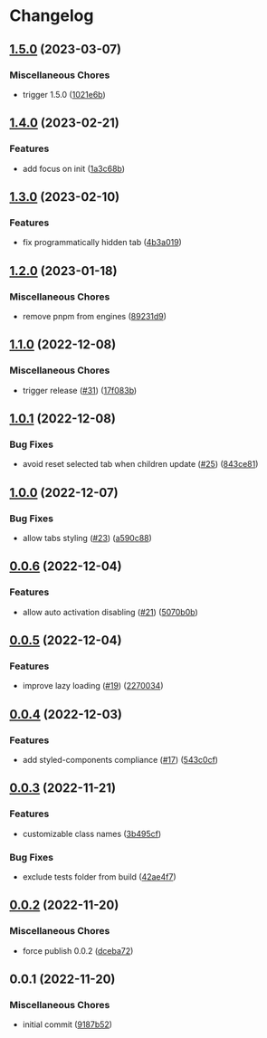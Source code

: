 # Changelog

## [1.5.0](https://github.com/neolitec/kevlar-tabs/compare/v1.4.0...v1.5.0) (2023-03-07)


### Miscellaneous Chores

* trigger 1.5.0 ([1021e6b](https://github.com/neolitec/kevlar-tabs/commit/1021e6b7ac5f3f69cf8fc43317923db151770809))

## [1.4.0](https://github.com/neolitec/kevlar-tabs/compare/v1.3.0...v1.4.0) (2023-02-21)


### Features

* add focus on init ([1a3c68b](https://github.com/neolitec/kevlar-tabs/commit/1a3c68b684f44eaf9648c1fadde098e3d834ddcc))

## [1.3.0](https://github.com/neolitec/kevlar-tabs/compare/v1.2.0...v1.3.0) (2023-02-10)


### Features

* fix programmatically hidden tab ([4b3a019](https://github.com/neolitec/kevlar-tabs/commit/4b3a019ea7c2310beaf1bf001ed3bda369766f46))

## [1.2.0](https://github.com/neolitec/kevlar-tabs/compare/v1.1.0...v1.2.0) (2023-01-18)


### Miscellaneous Chores

* remove pnpm from engines ([89231d9](https://github.com/neolitec/kevlar-tabs/commit/89231d9f9f21b62dcb4e3167ecf334b4d99194be))

## [1.1.0](https://github.com/neolitec/kevlar-tabs/compare/v1.0.1...v1.1.0) (2022-12-08)


### Miscellaneous Chores

* trigger release ([#31](https://github.com/neolitec/kevlar-tabs/issues/31)) ([17f083b](https://github.com/neolitec/kevlar-tabs/commit/17f083be485efa3b1034453812510b704a041dcb))

## [1.0.1](https://github.com/neolitec/kevlar-tabs/compare/v1.0.0...v1.0.1) (2022-12-08)


### Bug Fixes

* avoid reset selected tab when children update ([#25](https://github.com/neolitec/kevlar-tabs/issues/25)) ([843ce81](https://github.com/neolitec/kevlar-tabs/commit/843ce81a49b1d605a09debe3b145696dd3d5c8f8))

## [1.0.0](https://github.com/neolitec/kevlar-tabs/compare/v0.0.6...v1.0.0) (2022-12-07)


### Bug Fixes

* allow tabs styling ([#23](https://github.com/neolitec/kevlar-tabs/issues/23)) ([a590c88](https://github.com/neolitec/kevlar-tabs/commit/a590c887c87e789adc7196d9fcae6981541f28ac))

## [0.0.6](https://github.com/neolitec/kevlar-tabs/compare/v0.0.5...v0.0.6) (2022-12-04)


### Features

* allow auto activation disabling ([#21](https://github.com/neolitec/kevlar-tabs/issues/21)) ([5070b0b](https://github.com/neolitec/kevlar-tabs/commit/5070b0b7593a60358426423f5f93c3606fb81965))

## [0.0.5](https://github.com/neolitec/kevlar-tabs/compare/v0.0.4...v0.0.5) (2022-12-04)


### Features

* improve lazy loading ([#19](https://github.com/neolitec/kevlar-tabs/issues/19)) ([2270034](https://github.com/neolitec/kevlar-tabs/commit/2270034780f1515ce7d29e116fa7010a42e5deb3))

## [0.0.4](https://github.com/neolitec/kevlar-tabs/compare/v0.0.3...v0.0.4) (2022-12-03)


### Features

* add styled-components compliance ([#17](https://github.com/neolitec/kevlar-tabs/issues/17)) ([543c0cf](https://github.com/neolitec/kevlar-tabs/commit/543c0cfe51bbb7a32c248d050d85800d7961c943))

## [0.0.3](https://github.com/neolitec/kevlar-tabs/compare/v0.0.2...v0.0.3) (2022-11-21)


### Features

* customizable class names ([3b495cf](https://github.com/neolitec/kevlar-tabs/commit/3b495cf0452a43f7cfb42b506786cb55fe880ee7))


### Bug Fixes

* exclude tests folder from build ([42ae4f7](https://github.com/neolitec/kevlar-tabs/commit/42ae4f721cf3594f2244e0d9f1d24555b5109184))

## [0.0.2](https://github.com/neolitec/kevlar-tabs/compare/v0.0.1...v0.0.2) (2022-11-20)


### Miscellaneous Chores

* force publish 0.0.2 ([dceba72](https://github.com/neolitec/kevlar-tabs/commit/dceba72395bfd2ea04b93f596f8ae93ccf137008))

## 0.0.1 (2022-11-20)


### Miscellaneous Chores

* initial commit ([9187b52](https://github.com/neolitec/kevlar-tabs/commit/9187b52ed6fd527969af60ad71e38432448dcec3))
